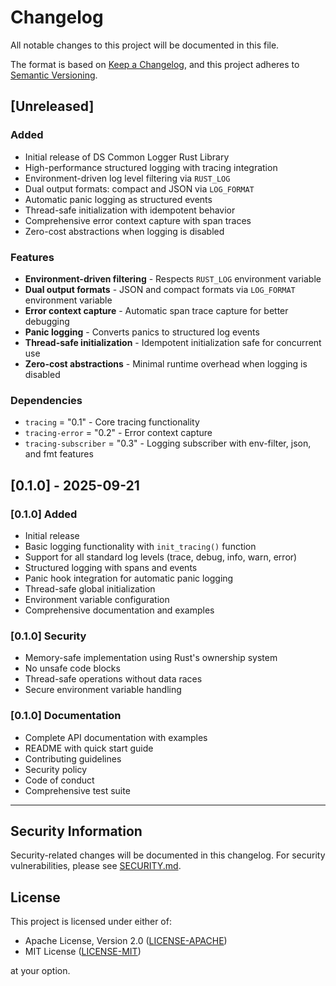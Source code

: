 # Changelog

All notable changes to this project will be documented in this file.

The format is based on [Keep a Changelog](https://keepachangelog.com/en/1.0.0/),
and this project adheres to [Semantic Versioning](https://semver.org/spec/v2.0.0.html).

## [Unreleased]

### Added

- Initial release of DS Common Logger Rust Library
- High-performance structured logging with tracing integration
- Environment-driven log level filtering via `RUST_LOG`
- Dual output formats: compact and JSON via `LOG_FORMAT`
- Automatic panic logging as structured events
- Thread-safe initialization with idempotent behavior
- Comprehensive error context capture with span traces
- Zero-cost abstractions when logging is disabled

### Features

- **Environment-driven filtering** - Respects `RUST_LOG` environment variable
- **Dual output formats** - JSON and compact formats via `LOG_FORMAT` environment variable
- **Error context capture** - Automatic span trace capture for better debugging
- **Panic logging** - Converts panics to structured log events
- **Thread-safe initialization** - Idempotent initialization safe for concurrent use
- **Zero-cost abstractions** - Minimal runtime overhead when logging is disabled

### Dependencies

- `tracing` = "0.1" - Core tracing functionality
- `tracing-error` = "0.2" - Error context capture
- `tracing-subscriber` = "0.3" - Logging subscriber with env-filter, json, and fmt features

## [0.1.0] - 2025-09-21

### [0.1.0] Added

- Initial release
- Basic logging functionality with `init_tracing()` function
- Support for all standard log levels (trace, debug, info, warn, error)
- Structured logging with spans and events
- Panic hook integration for automatic panic logging
- Thread-safe global initialization
- Environment variable configuration
- Comprehensive documentation and examples

### [0.1.0] Security

- Memory-safe implementation using Rust's ownership system
- No unsafe code blocks
- Thread-safe operations without data races
- Secure environment variable handling

### [0.1.0] Documentation

- Complete API documentation with examples
- README with quick start guide
- Contributing guidelines
- Security policy
- Code of conduct
- Comprehensive test suite

---

## Security Information

Security-related changes will be documented in this changelog. For security vulnerabilities, please see [SECURITY.md](SECURITY.md).

## License

This project is licensed under either of:

- Apache License, Version 2.0 ([LICENSE-APACHE](LICENSE-APACHE))
- MIT License ([LICENSE-MIT](LICENSE-MIT))

at your option.
